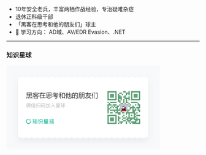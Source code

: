 
- 10年安全老兵，丰富两栖作战经验，专治疑难杂症
- 退休正科级干部
- 「黑客在思考和他的朋友们」球主
- 🌱 学习方向： AD域、AV/EDR Evasion、.NET

  
-----

### 知识星球

<img src="./海报.png" width="400">
<img src="https://github.com/evilashz/evilashz/assets/50722929/5af99ca7-a346-4f7e-99d0-e1750b96362d" alt="" align="right"/> 

